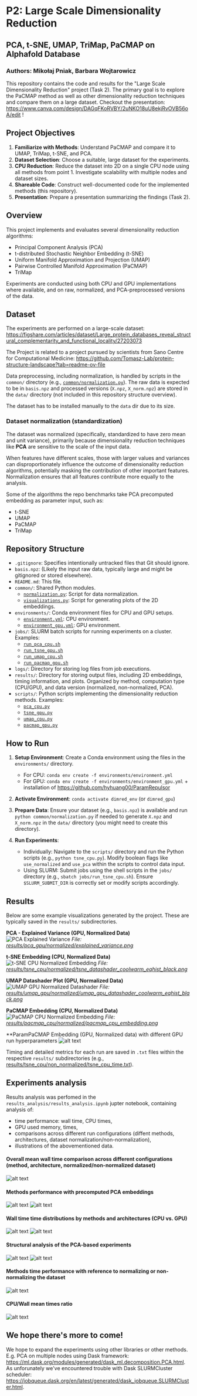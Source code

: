 # P2: Large Scale Dimensionality Reduction
## PCA, t-SNE, UMAP, TriMap, PaCMAP on Alphafold Database
### Authors: Mikołaj Pniak, Barbara Wojtarowicz

This repository contains the code and results for the "Large Scale Dimensionality Reduction" project (Task 2). The primary goal is to explore the PaCMAP method as well as other dimensionality reduction techniques and compare them on a large dataset.
Checkout the presentation: https://www.canva.com/design/DAGqFKoRVBY/2uNKO18uU8ekjRvOVB56oA/edit !

## Project Objectives

1.  **Familiarize with Methods**: Understand PaCMAP and compare it to UMAP, TriMap, t-SNE, and PCA.
2.  **Dataset Selection**: Choose a suitable, large dataset for the experiments.
3.  **CPU Reduction**: Reduce the dataset into 2D on a single CPU node using all methods from point 1. Investigate scalability with multiple nodes and dataset sizes.
4.  **Shareable Code**: Construct well-documented code for the implemented methods (this repository).
5.  **Presentation**: Prepare a presentation summarizing the findings (Task 2).

## Overview

This project implements and evaluates several dimensionality reduction algorithms:
*   Principal Component Analysis (PCA)
*   t-distributed Stochastic Neighbor Embedding (t-SNE)
*   Uniform Manifold Approximation and Projection (UMAP)
*   Pairwise Controlled Manifold Approximation (PaCMAP)
*   TriMap

Experiments are conducted using both CPU and GPU implementations where available, and on raw, normalized, and PCA-preprocessed versions of the data.

## Dataset

The experiments are performed on a large-scale dataset:
https://figshare.com/articles/dataset/Large_protein_databases_reveal_structural_complementarity_and_functional_locality/27203073

The Project is related to a project pursued by scientists from Sano Centre for Computational Medicine: https://github.com/Tomasz-Lab/protein-structure-landscape?tab=readme-ov-file


Data preprocessing, including normalization, is handled by scripts in the `common/` directory (e.g., [`common/normalization.py`](common/normalization.py)). The raw data is expected to be in `basis.npz` and processed versions (`X.npz`, `X_norm.npz`) are stored in the `data/` directory (not included in this repository structure overview).

The dataset has to be installed manually to the `data` dir due to its size.

### Dataset normalization (standardization)
The dataset was normalized (specifically, standardized to have zero mean and unit variance), primarily because dimensionality reduction techniques like **PCA** are sensitive to the scale of the input data.

When features have different scales, those with larger values and variances can disproportionately influence the outcome of dimensionality reduction algorithms, potentially masking the contribution of other important features. Normalization ensures that all features contribute more equally to the analysis.

Some of the algorithms the repo benchmarks take PCA precomputed embedding as parameter input, such as:
- t-SNE
- UMAP
- PaCMAP
- TriMap


## Repository Structure

*   `.gitignore`: Specifies intentionally untracked files that Git should ignore.
*   `basis.npz`: (Likely the input raw data, typically large and might be gitignored or stored elsewhere).
*   `README.md`: This file.
*   `common/`: Shared Python modules.
    *   [`normalization.py`](common/normalization.py): Script for data normalization.
    *   [`visualizations.py`](common/visualizations.py): Script for generating plots of the 2D embeddings.
*   `environments/`: Conda environment files for CPU and GPU setups.
    *   [`environment.yml`](environments/environment.yml): CPU environment.
    *   [`environment_gpu.yml`](environments/environment_gpu.yml): GPU environment.
*   `jobs/`: SLURM batch scripts for running experiments on a cluster. Examples:
    *   [`run_pca_cpu.sh`](jobs/run_pca_cpu.sh)
    *   [`run_tsne_gpu.sh`](jobs/run_tsne_gpu.sh)
    *   [`run_umap_cpu.sh`](jobs/run_umap_cpu.sh)
    *   [`run_pacmap_gpu.sh`](jobs/run_pacmap_gpu.sh)
*   `logs/`: Directory for storing log files from job executions.
*   `results/`: Directory for storing output files, including 2D embeddings, timing information, and plots. Organized by method, computation type (CPU/GPU), and data version (normalized, non-normalized, PCA).
*   `scripts/`: Python scripts implementing the dimensionality reduction methods. Examples:
    *   [`pca_cpu.py`](scripts/pca_cpu.py)
    *   [`tsne_gpu.py`](scripts/tsne_gpu.py)
    *   [`umap_cpu.py`](scripts/umap_cpu.py)
    *   [`pacmap_gpu.py`](scripts/pacmap_gpu.py)

## How to Run

1.  **Setup Environment**: Create a Conda environment using the files in the `environments/` directory.
    *   For CPU: `conda env create -f environments/environment.yml`
    *   For GPU: `conda env create -f environments/environment_gpu.yml` + installation of https://github.com/hyhuang00/ParamRepulsor

2.  **Activate Environment**: `conda activate dimred_env` (or `dimred_gpu`)
3.  **Prepare Data**: Ensure your dataset (e.g., `basis.npz`) is available and run `python common/normalization.py` if needed to generate `X.npz` and `X_norm.npz` in the `data/` directory (you might need to create this directory).
4.  **Run Experiments**:
    *   Individually: Navigate to the `scripts/` directory and run the Python scripts (e.g., `python tsne_cpu.py`). Modify boolean flags like `use_normalized` and `use_pca` within the scripts to control data input.
    *   Using SLURM: Submit jobs using the shell scripts in the `jobs/` directory (e.g., `sbatch jobs/run_tsne_cpu.sh`). Ensure `$SLURM_SUBMIT_DIR` is correctly set or modify scripts accordingly.

## Results

Below are some example visualizations generated by the project. These are typically saved in the `results/` subdirectories.

**PCA - Explained Variance (GPU, Normalized Data)**
![PCA Explained Variance](results/pca_gpu/normalized/explained_variance.png)
*File: [results/pca_gpu/normalized/explained_variance.png](results/pca_gpu/normalized/explained_variance.png)*

**t-SNE Embedding (CPU, Normalized Data)**
![t-SNE CPU Normalized Embedding](results/tsne_cpu/normalized/tsne_datashader_coolwarm_eqhist_black.png)
*File: [results/tsne_cpu/normalized/tsne_datashader_coolwarm_eqhist_black.png](results/tsne_cpu/normalized/tsne_datashader_coolwarm_eqhist_black.png)*

**UMAP Datashader Plot (GPU, Normalized Data)**
![UMAP GPU Normalized Datashader](results/umap_gpu/normalized/umap_gpu_datashader_coolwarm_eqhist_black.png)
*File: [results/umap_gpu/normalized/umap_gpu_datashader_coolwarm_eqhist_black.png](results/umap_gpu/normalized/umap_gpu_datashader_coolwarm_eqhist_black.png)*

**PaCMAP Embedding (CPU, Normalized Data)**
![PaCMAP CPU Normalized Embedding](results/pacmap_cpu/normalized/pacmap_cpu_embedding.png)
*File: [results/pacmap_cpu/normalized/pacmap_cpu_embedding.png](results/pacmap_cpu/normalized/pacmap_cpu_embedding.png)*

**ParamPaCMAP Embedding (GPU, Normalized data) with different GPU run hyperparameters
![alt text](demo-images/image.png)

Timing and detailed metrics for each run are saved in `.txt` files within the respective `results/` subdirectories (e.g., [results/tsne_cpu/non_normalized/tsne_cpu_time.txt](results/tsne_cpu/non_normalized/tsne_cpu_time.txt)).

## Experiments analysis
Results analysis was perfomed in the `results_analysis/results_analysis.ipynb` jupter notebook, containing analysis of:
- time performance: wall time, CPU times,
- GPU used memory, times,
- comparisons across different run configurations (diffent methods, architectures, dataset normalization/non-normalization),
- illustrations of the abovementioned data.

#### Overall mean wall time comparison across different configurations (method, architecture, normalized/non-normalized dataset)
![alt text](demo-images/image-5.png)

#### Methods performance with precomputed PCA embeddings
![alt text](demo-images/image-1.png)
![alt text](demo-images/image-7.png)

#### Wall time time distributions by methods and architectures (CPU vs. GPU)
![alt text](demo-images/image-3.png)
![alt text](demo-images/image-6.png)

#### Structural analysis of the PCA-based experiments
![alt text](demo-images/image-10.png)
![alt text](demo-images/image-9.png)

#### Methods time performance with reference to normalizing or non-normalizing the dataset
![alt text](demo-images/image-4.png)

#### CPU/Wall mean times ratio
![alt text](demo-images/image-2.png)

## We hope there's more to come!
We hope to expand the experiments using other libraries or other methods. E.g. PCA on multiple nodes using Dask framework: 
https://ml.dask.org/modules/generated/dask_ml.decomposition.PCA.html.
As unforunately we've encountered trouble with Dask SLURMCluster scheduler: https://jobqueue.dask.org/en/latest/generated/dask_jobqueue.SLURMCluster.html.

